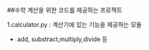 ##수학 계산을 위한 코드를 제공하는 프로젝트

1.calculator.py : 계산기에 있는 기능을 제공하는 모듈
- add, substract,multiply,divide 등
